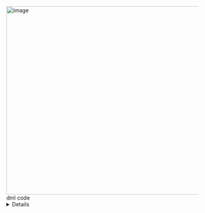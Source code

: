 <img width="711" height="492" alt="image" src="https://github.com/user-attachments/assets/2b723ced-7d1e-4ae7-a9d8-392fa6888d9a" />


<summary>
  dml code 
  <details>
    <pre>
      <code>
       
  Table users {
  id             uuid [pk]
  email          varchar [unique, not null]
  password  varchar [not null]
  role_id        int [ref: > roles.id]
  created_at     timestamp [default: `now()`]
  updated_at     timestamp
}
Table roles {
id             int [pk]
name           varchar(20) [unique, not null] // ADMIN, USER
}
Table transaction_statuses {
id   int [pk]
name varchar(20) [unique, not null] // pending, success, error
}
Table transactions {
id           uuid [pk]
user_id      uuid [ref: > users.id]
tx_hash      varchar [unique, not null]
amount       numeric(36,18)
from_address varchar
to_address   varchar
status_id    int [ref: > transaction_statuses.id]
created_at   timestamp
updated_at   timestamp
}
Table transaction_metadata {
id             uuid [pk]
transaction_id uuid [ref: > transactions.id]
formed_at      timestamp
signature      varchar
extra_data     json
}
Table notification_types {
id   int [pk]
name varchar(50) [unique, not null] // transaction, balance, system
}
Table notifications {
id         uuid [pk]
user_id    uuid [ref: > users.id]
type_id    int [ref: > notification_types.id]
message    text
read       boolean [default: false]
created_at timestamp
}
Table action_types {
id   int [pk]
name varchar(50) [unique, not null]
}
Table user_logs {
id             uuid [pk]
user_id        uuid [ref: > users.id]
action_id      int [ref: > action_types.id]
success        boolean
created_at     timestamp
}
Table wallets {
id             uuid [pk]
user_id        uuid [ref: > users.id]
address        varchar [unique, not null]
created_at     timestamp
}
Table balances {
id             uuid [pk]
wallet_id      uuid [ref: > wallets.id]
amount         numeric [default: 0]
updated_at     timestamp
}


</code>
</pre>
</details>
</summary>
